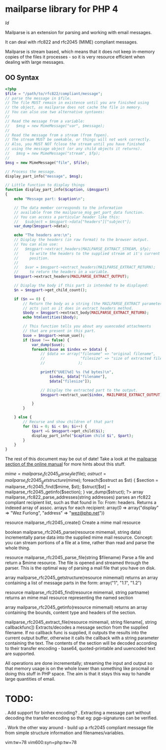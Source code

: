 # mailparse library for PHP 4

$Id$

Mailparse is an extension for parsing and working with email messages.

It can deal with rfc822 and rfc2045 (MIME) compliant messages.

Mailparse is stream based, which means that it does not keep in-memory
copies of the files it processes - so it is very resource efficient
when dealing with large messages.

## OO Syntax

```php
<?php
$file = "/path/to/rfc822/compliant/message";
// parse the message in $file.
// The file MUST remain in existence until you are finished using
// the object, as mailparse does not cache the file in memory.
// You can also use two alternative syntaxes:
//
// Read the message from a variable:
//   $msg = new MimeMessage("var", $message);
//
// Read the message from a stream (from fopen).
// The stream MUST be seekable, or things will not work correctly.
// Also, you MUST NOT fclose the stream until you have finished
// using the message object (or any child objects it returns).
//   $msg = new MimeMessage("stream", $fp);
//
$msg = new MimeMessage("file", $file);

// Process the message.
display_part_info("message", $msg);

// Little function to display things
function display_part_info($caption, &$msgpart)
{
	echo "Message part: $caption\n";

	// The data member corresponds to the information
	// available from the mailparse_msg_get_part_data function.
	// You can access a particular header like this:
	//   $subject = $msgpart->data["headers"]["subject"];
	var_dump($msgpart->data);

	echo "The headers are:\n";
	// Display the headers (in raw format) to the browser output.
	// You can also use:
	//   $msgpart->extract_headers(MAILPARSE_EXTRACT_STREAM, $fp);
	//     to write the headers to the supplied stream at it's current
	//     position.
	//
	//   $var = $msgpart->extract_headers(MAILPARSE_EXTRACT_RETURN);
	//     to return the headers in a variable.
	$msgpart->extract_headers(MAILPARSE_EXTRACT_OUTPUT);

	// Display the body if this part is intended to be displayed:
	$n = $msgpart->get_child_count();

	if ($n == 0) {
		// Return the body as a string (the MAILPARSE_EXTRACT parameter
		// acts just as it does in extract_headers method.
		$body = $msgpart->extract_body(MAILPARSE_EXTRACT_RETURN);
		echo htmlentities($body);

		// This function tells you about any uuencoded attachments
		// that are present in this part.
		$uue = $msgpart->enum_uue();
		if ($uue !== false) {
			var_dump($uue);
			foreach($uue as $index => $data) {
				// $data => array("filename" => "original filename",
				//                "filesize" => "size of extracted file",
				//               );

				printf("UUE[%d] %s (%d bytes)\n",
					$index, $data["filename"],
					$data["filesize"]);

				// Display the extracted part to the output.
				$msgpart->extract_uue($index, MAILPARSE_EXTRACT_OUTPUT);

			}
		}

	} else {
		// Recurse and show children of that part
		for ($i = 0; $i < $n; $i++) {
			$part =& $msgpart->get_child($i);
			display_part_info("$caption child $i", $part);
		}
	}
}

```


The rest of this document may be out of date! Take a look at the [mailparse section of the online manual](http://php.net/manual/en/book.mailparse.php) for more hints about this stuff.

$mime = mailparse_rfc2045_parse_file($file);
$ostruct = mailparse_rfc2045_getstructure($mime);
foreach($ostruct as $st)	{
	$section = mailparse_rfc2045_find($mime, $st);
	$struct[$st] = mailparse_rfc2045_getinfo($section);
}
var_dump($struct);
?>
array mailparse_rfc822_parse_addresses(string addresses)
	parses an rfc822 compliant recipient list, such as that found in To: From:
	headers.  Returns a indexed array of assoc. arrays for each recipient:
	array(0 => array("display" => "Wez Furlong", "address" => "wez@php.net"))

resource mailparse_rfc2045_create()
	Create a mime mail resource

boolean mailparse_rfc2045_parse(resource mimemail, string data)
	incrementally parse data into the supplied mime mail resource.
	Concept: you can stream portions of a file at a time, rather than read
	and parse the whole thing.


resource mailparse_rfc2045_parse_file(string $filename)
	Parse a file and return a $mime resource.
	The file is opened and streamed through the parser.
	This is the optimal way of parsing a mail file that
	you have on disk.


array mailparse_rfc2045_getstructure(resource mimemail)
	returns an array containing a list of message parts in the form:
	array("1", "1.1", "1.2")

resource mailparse_rfc2045_find(resource mimemail, string partname)
	returns an mime mail resource representing the named section

array mailparse_rfc2045_getinfo(resource mimemail)
	returns an array containing the bounds, content type and headers of the
  	section.

mailparse_rfc2045_extract_file(resource mimemail, string filename[, string
		callbackfunc])
	Extracts/decodes a message section from the supplied filename.
	If no callback func is supplied, it outputs the results into the current
	output buffer, otherwise it calls the callback with a string parameter
	containing the text.
	The contents of the section will be decoded according to their transfer
	encoding - base64, quoted-printable and uuencoded text are supported.

All operations are done incrementally; streaming the input and output so that
memory usage is on the whole lower than something like procmail or doing this
stuff in PHP space.  The aim is that it stays this way to handle large
quantities of email.

TODO:
=====

. Add support for binhex encoding?
. Extracting a message part without decoding the transfer encoding so that
	eg: pgp-signatures can be verified.

. Work the other way around - build up a rfc2045 compliant message file from
	simple structure information and filenames/variables.

vim:tw=78
vim600:syn=php:tw=78
